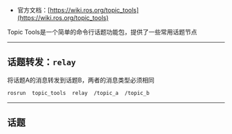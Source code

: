+ 官方文档：[https://wiki.ros.org/topic_tools](https://wiki.ros.org/topic_tools)

Topic Tools是一个简单的命令行话题功能包，提供了一些常用话题节点

---
## 话题转发：`relay`

将话题A的消息转发到话题B，两者的消息类型必须相同

```bash
rosrun  topic_tools  relay  /topic_a  /topic_b
```

---
## 话题